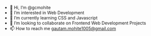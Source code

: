 - 👋 Hi, I’m @gcmohite
- 👀 I’m interested in Web Development
- 🌱 I’m currently learning CSS and Javascript
- 💞️ I’m looking to collaborate on Frontend Web Development Projects
- 📫 How to reach me gautam.mohite1005@gmail.com

<!---
gcmohite/gcmohite is a ✨ special ✨ repository because its `README.md` (this file) appears on your GitHub profile.
You can click the Preview link to take a look at your changes.
--->
